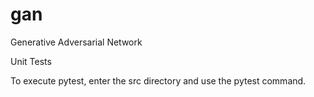 # gan
Generative Adversarial Network



Unit Tests

To execute pytest, enter the src directory and use the pytest command. 
